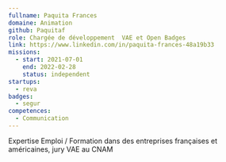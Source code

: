 ```yaml
---
fullname: Paquita Frances
domaine: Animation
github: Paquitaf
role: Chargée de développement  VAE et Open Badges
link: https://www.linkedin.com/in/paquita-frances-48a19b33
missions:
  - start: 2021-07-01
    end: 2022-02-28
    status: independent
startups:
  - reva
badges:
  - segur
competences:
  - Communication
---
```

Expertise Emploi / Formation dans des entreprises françaises et américaines, jury VAE au CNAM
